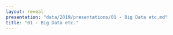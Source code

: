 ```yaml
---
layout: reveal
presentation: "data/2019/presentations/01 - Big Data etc.md"
title: "01 - Big Data etc."
---
```

